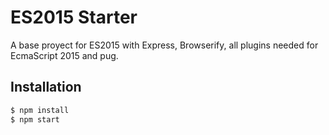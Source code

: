 # ES2015 Starter

 A base proyect for ES2015 with Express, Browserify, all plugins needed for EcmaScript 2015 and pug.

## Installation

```sh
$ npm install
$ npm start
```
